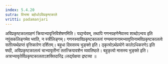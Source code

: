 ```yaml
---
index: 5.4.20
sutra: विभाषा बहोर्धाऽविप्रकृष्टकाले
vritti: padamanjari
---
```


 अविप्रकृष्टकालग्रहणं क्रियाभ्यावृत्तिविशेषणमिति। यद्यप्येवम्, तथापि गणनग्रहणेनैवास्य शाब्दोऽन्वय इति नपुंसकलिङ्गमेव भवति, न स्त्रीलिङ्गम्। गणनस्याविप्रकृष्टकालत्वं गण्यमानानामभ्यावृत्तिनामविप्रकृष्टकालत्वे सतीत्यर्थप्राप्तं वृत्तिकारेण दर्शितम्। बहुधा दिवसस्य भुङ्क्ते इति। ठ्कृत्वोऽर्थप्रयोगे कालेऽधिकरणेऽ इति षष्ठी, अविप्रकृष्टकालत्वं चाभ्यावृतीनां ततत्क्रियावशेन व्यवतिष्ठते। बहुकृत्वो मासस्य भुङ्क्ते इति। अत्राभ्यावृतेर्विप्रकृष्टकालताऽशक्तिदारिद्र।लद्यपेक्षया द्रष्टव्या ॥